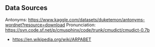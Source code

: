 ## Data Sources

Antonyms: https://www.kaggle.com/datasets/duketemon/antonyms-wordnet?resource=download
Pronunciation: https://svn.code.sf.net/p/cmusphinx/code/trunk/cmudict/cmudict-0.7b
 - https://en.wikipedia.org/wiki/ARPABET